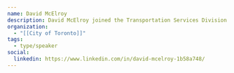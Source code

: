 ```yaml
---
name: David McElroy
description: David McElroy joined the Transportation Services Division at the City of Toronto in 2021 as the team lead for Data Collection in the Data and Analytics Unit. He has 14 years of experience as a transportation planner working in the areas of travel demand modelling, transportation and travel survey data collection and analysis, regional planning, and rail project planning. Prior to joining the City, he worked at Metrolinx, where he was part of the team responsible for delivering the 2041 Regional Transportation Plan.
organization:
  - "[[City of Toronto]]"
tags:
  - type/speaker
social:
  linkedin: https://www.linkedin.com/in/david-mcelroy-1b58a748/
---
```

